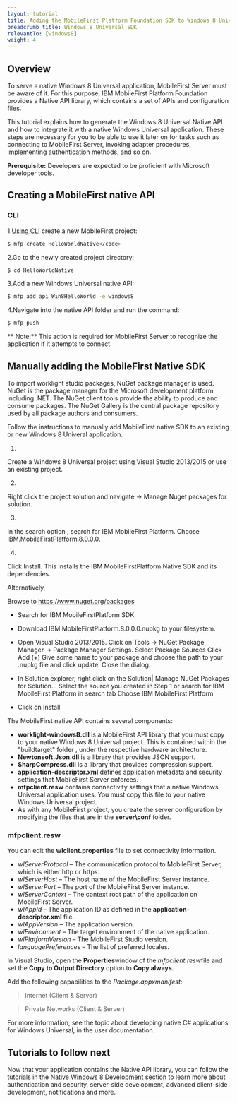 ```yaml
---
layout: tutorial
title: Adding the MobileFirst Platform Foundation SDK to Windows 8 Universal Applications
breadcrumb_title: Windows 8 Universal SDK
relevantTo: [windows8]
weight: 4
---
```

## Overview

To serve a native Windows 8 Universal application, MobileFirst Server must be aware of it. For this purpose, IBM MobileFirst Platform Foundation provides a Native API library, which contains a set of APIs and configuration files.

This tutorial explains how to generate the Windows 8 Universal Native API and how to integrate it with a native Windows Universal application. These steps are necessary for you to be able to use it later on for tasks such as connecting to MobileFirst Server, invoking adapter procedures, implementing authentication methods, and so on.

**Prerequisite:** Developers are expected to be proficient with Microsoft developer tools.

## Creating a MobileFirst native API

### CLI

1.[Using CLI](../../advanced-client-side-development/using-cli-create-build-manage-project-artifacts/) create a new MobileFirst project:

``````bash
$ mfp create HelloWorldNative</code>
``````

2.Go to the newly created project directory:
`````bash
$ cd HelloWorldNative
`````
3.Add a new Windows Universal native API:
`````bash
$ mfp add api Win8HelloWorld -e windows8
`````
4.Navigate into the native API folder and run the command:
`````bash
$ mfp push
`````
** Note:**
This action is required for MobileFirst Server to recognize the application if it attempts to connect.

## Manually adding the MobileFirst Native SDK

To import worklight studio packages, NuGet package manager is used.
NuGet is the package manager for the Microsoft development platform including .NET. The NuGet client tools provide the ability to produce and consume packages. The NuGet Gallery is the central package repository used by all package authors and consumers.

Follow the instructions to manually add MobileFirst native SDK to
an existing or new Windows 8 Univeral application.

1.
Create a Windows 8 Universal project using Visual Studio 2013/2015 or use an existing project.

2.
Right click the project solution and navigate -> Manage Nuget packages for solution.

3.
In the search option , search for IBM MobileFirst Platform. Choose IBM.MobileFirstPlatform.8.0.0.0.

4.
Click Install. This installs the IBM MobileFirstPlatform Native SDK and its dependencies.

Alternatively,

Browse to https://www.nuget.org/packages

- Search for IBM MobileFirstPlatform SDK

- Download IBM.MobileFirstPlatform.8.0.0.0.nupkg to your filesystem.
- Open Visual Studio 2013/2015. Click on Tools -> NuGet Package Manager -> Package Manager Settings.
Select Package Sources
Click Add (+)
Give some name to your package and choose the path to your .nupkg file and click update.
Close the dialog. 	

- In Solution explorer, right click on the Solution| Manage NuGet Packages for Solution...
Select the source you created in Step 1 or search for IBM MobileFirst Platform in search tab
Choose IBM MobileFirst Platform

- Click on Install

The MobileFirst native API contains several components:

- **worklight-windows8.dll** is a MobileFirst API library that you must copy to your native Windows 8 Universal project. This is contained within the "buildtarget" folder , under the respective hardware architecture.
- **Newtonsoft.Json.dll** is a library that provides JSON support.
- **SharpCompress.dll** is a library that provides compression support.
- **application-descriptor.xml** defines application metadata and security settings that MobileFirst Server enforces.
- **mfpclient.resw** contains connectivity settings that a native Windows Universal application uses. You must copy this file to your native Windows Universal project.
- As with any MobileFirst project, you create the server configuration by modifying the files that are in the **server\conf** folder.

### mfpclient.resw

You can edit the **wlclient.properties** file to set connectivity information.

- *wlServerProtocol* – The communication protocol to MobileFirst Server, which is either http or https.
- *wlServerHost* – The host name of the MobileFirst Server instance.
- *wlServerPort* – The port of the MobileFirst Server instance.
- *wlServerContext* – The context root path of the application on MobileFirst Server.
- *wlAppId* – The application ID as defined in the **application-descriptor.xml** file.
- *wlAppVersion* – The application version.
- *wlEnvironment* – The target environment of the native application.
- *wlPlatformVersion* – The MobileFirst Studio version.
- *languagePreferences* – The list of preferred locales.

In Visual Studio, open the **Properties**window of the *mfpclient.resw*file and set the **Copy to Output Directory** option to **Copy always**.

Add the following capabilities to the *Package.appxmanifest*:

>Internet (Client &amp; Server)

>Private Networks (Client &amp; Server)

For more information, see the topic about developing native C# applications for Windows Universal, in the user documentation.

## Tutorials to follow next
Now that your application contains the Native API library, you can follow the tutorials in the
[Native Windows 8 Development](../../native/windows8/) section to learn more about authentication and security, server-side development, advanced client-side development, notifications and more.
